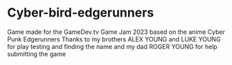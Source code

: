 # Cyber-bird-edgerunners
Game made for the GameDev.tv Game Jam 2023 based on the anime Cyber Punk Edgerunners
Thanks to my brothers ALEX YOUNG and LUKE YOUNG for play testing and finding the name and my dad ROGER YOUNG for help submitting the game
